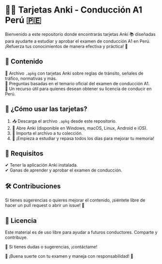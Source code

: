 # 🚗💨 Tarjetas Anki - Conducción A1 Perú 🇵🇪  

Bienvenido a este repositorio donde encontrarás tarjetas Anki 📚 diseñadas para ayudarte a estudiar y aprobar el examen de conducción A1 en Perú. ¡Refuerza tus conocimientos de manera efectiva y práctica! 🏁  

## 📂 Contenido  
📌 Archivo `.apkg` con tarjetas Anki sobre reglas de tránsito, señales de tráfico, normativas y más.  
📌 Preguntas basadas en el temario oficial del examen de conducción A1.  
📌 Un recurso útil para quienes desean obtener su licencia de conducir en Perú.  

## 🚀 ¿Cómo usar las tarjetas?  
1. 📥 Descarga el archivo `.apkg` desde este repositorio.  
2. 📲 Abre Anki (disponible en Windows, macOS, Linux, Android e iOS).  
3. 📂 Importa el archivo a tu colección.  
4. 🧠 ¡Empieza a estudiar y repasa todos los días para mejorar tu memoria!  

## 📌 Requisitos  
✔ Tener la aplicación Anki instalada.  
✔ Ganas de aprender y aprobar el examen de conducción.  

## 🛠 Contribuciones  
Si tienes sugerencias o quieres mejorar el contenido, ¡siéntete libre de hacer un pull request o abrir un issue! 🚀  

## 📜 Licencia  
Este material es de uso libre para ayudar a futuros conductores. Comparte y contribuye.

📧 Si tienes dudas o sugerencias, ¡contáctame!  

🚗 ¡Buena suerte con tu examen y maneja con responsabilidad! 🏁  
